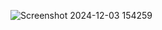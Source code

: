 ![Screenshot 2024-12-03 154259](https://github.com/user-attachments/assets/d9ddc900-3ecc-4f61-9ca0-9afad7c7dc1b)
